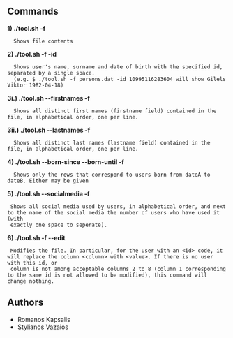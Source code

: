 ## Commands
**1)  ./tool.sh -f <file>** 
  
      Shows file contents
 
**2)  ./tool.sh -f <file> -id <id>**
  
      Shows user's name, surname and date of birth with the specified id, separated by a single space.
      (e.g. $ ./tool.sh -f persons.dat -id 10995116283604 will show Gilels Viktor 1982-04-18)
 
**3i.) ./tool.sh --firstnames -f <file>**
      
      Shows all distinct first names (firstname field) contained in the file, in alphabetical order, one per line.
**3ii.)  ./tool.sh --lastnames -f <file>**  
  
      Shows all distinct last names (lastname field) contained in the file, in alphabetical order, one per line.
     
  
**4)  ./tool.sh --born-since <dateA> --born-until <dateB> -f <file>**
     
      Shows only the rows that correspond to users born from dateA to dateB. Either may be given
  
**5)  ./tool.sh --socialmedia -f <file>**
  
     Shows all social media used by users, in alphabetical order, and next to the name of the social media the number of users who have used it (with
     exactly one space to seperate).
  
**6)  ./tool.sh -f <file> --edit <id> <column> <value>**
  
     Modifies the file. In particular, for the user with an <id> code, it will replace the column <column> with <value>. If there is no user with this id, or
     column is not among acceptable columns 2 to 8 (column 1 corresponding to the same id is not allowed to be modified), this command will change nothing.
  
## Authors
* Romanos Kapsalis
* Stylianos Vazaios
